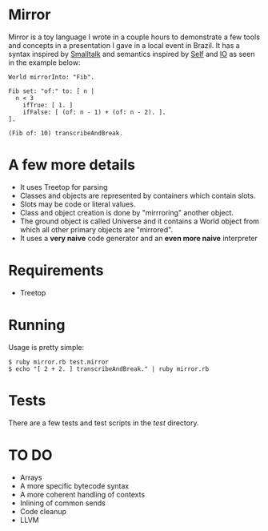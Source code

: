 # Mirror

Mirror is a toy language I wrote in a couple hours to demonstrate a few tools and concepts in a presentation I gave in a local event in Brazil. It has a syntax inspired by [Smalltalk][1] and semantics inspired by [Self][2] and [IO][3] as seen in the example below:

    World mirrorInto: "Fib".

    Fib set: "of:" to: [ n |
      n < 3
        ifTrue: [ 1. ]
        ifFalse: [ (of: n - 1) + (of: n - 2). ].
    ].

    (Fib of: 10) transcribeAndBreak.
  
# A few more details

* It uses Treetop for parsing
* Classes and objects are represented by containers which contain slots. 
* Slots may be code or literal values. 
* Class and object creation is done by "mirrroring" another object.
* The ground object is called Universe and it contains a World object from which all other primary objects are "mirrored".
* It uses a **very naive** code generator and an **even more naive** interpreter

# Requirements

  * Treetop
  
# Running

  Usage is pretty simple:

    $ ruby mirror.rb test.mirror
    $ echo "[ 2 + 2. ] transcribeAndBreak." | ruby mirror.rb
  
# Tests

There are a few tests and test scripts in the _test_ directory. 

# TO DO

* Arrays
* A more specific bytecode syntax
* A more coherent handling of contexts
* Inlining of common sends
* Code cleanup
* LLVM
  
[1]: http://www.smalltalk.org/
[2]: http://selflanguage.org/
[3]: http://www.iolanguage.com/